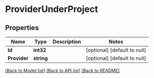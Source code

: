 # ProviderUnderProject

## Properties
Name | Type | Description | Notes
------------ | ------------- | ------------- | -------------
**Id** | **int32** |  | [optional] [default to null]
**Provider** | **string** |  | [optional] [default to null]

[[Back to Model list]](../README.md#documentation-for-models) [[Back to API list]](../README.md#documentation-for-api-endpoints) [[Back to README]](../README.md)


